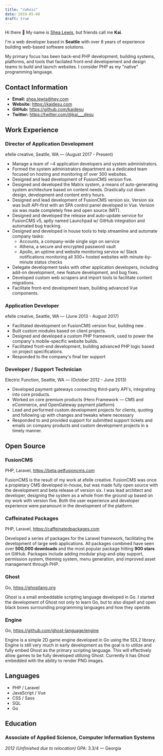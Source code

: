 ```yaml
---
title: "/whois"
date: 2019-05-08
draft: true
---
```


Hi there 👋 My name is <u>Shea Lewis</u>, but friends call me **Kai**.

I'm a web developer based in **Seattle** with over 8 years of experience building web-based software solutions.

My primary focus has been back-end PHP development, building systems, platforms, and tools that facilated front-end developement and design teams to build and launch websites. I consider PHP as my "native" programming language.

## Contact Information
- **Email:** shea.lewis@hey.com
- **Website:** https://kaidesu.com
- **GitHub:** https://github.com/kaidesu
- **Twitter:** https://twitter.com/@kai___desu

## Work Experience

### Director of Application Development
efelle creative, Seatlle, WA — (August 2017 - Present)

- Manage a team of ~4 application developers and system administrators.
- Formed the system administrators department as a dedicated team focused on hosting and monitoring of over 300 websites.
- Designed and lead development of FusionCMS version five.
- Designed and developed the Matrix system, a means of auto-generating system architecture based on content needs. Drastically cut down design, development and content entry hours.
- Designed and lead development of FusionCMS version six. Version six was built API-first with an SPA control panel developed in Vue. Version six was made completely free and open source (MIT).
- Designed and developed the release and auto-update service for FusionCMS v5, aptly named Launchpad w/ GitHub integration and automated bug tracking.
- Designed and developed in house tools to help streamline and automate company tasks:
    - Accounts, a company-wide single sign on service
    - Athena, a secure and encrypted password vault
    - Apollo, an uptime and website monitoring service w/ Slack notifications monitoring all 300+ hosted websites with minute-by-minute status checks
- Delegate development tasks with other application developers, including add-on development, new feature development, and bug fixes.
- Developed custom web scrapers and import tools to facilitate content migrations.
- Facilitate front-end development team, building advanced Vue components.

### Application Developer
efelle creative, Seattle, WA — (June 2013 - August 2017)

- Facilitated development on FusionCMS version four, building new .
- Built custom modules based on client projects.
- Designed and developed a custom PHP framework, used to power the company's mobile-specific website builds.
- Facilitated front-end development, building advanced PHP logic based on project specifications.
- Responded to the company's final tier support

### Developer / Support Technician
Electric Function, Seattle, WA — (October 2012 - June 2013)

- Developed payment gateways connecting third-party API's, integrating into core products.
- Worked on core premium products (Hero Framework — CMS and eCommerce, and OpenGateway payment platform)
- Lead and performed custom development projects for clients, quoting and following up with changes and tweaks where necessary
- Responded to and provided support for submitted support tickets and emails on company products and custom development projects in a timely manner.

## Open Source

### FusionCMS
PHP, Laravel, https://beta.getfusioncms.com

FusionCMS is the result of my work at efelle creative. FusionCMS was once a propietary CMS developed in-house, but was made fully open source with the development and beta release of version six. I was lead architect and developer, designing the system as a whole from the ground up based on my work with version five. Both the user experience and developer experience were paramount in the development of the platform.

### Caffeinated Packages
PHP, Laravel, https://caffeinatedpackages.com

Developed a series of packages for the Laravel framework, facilitating the development of large web applications. All packages combined have seen over **500,000 downloads** and the most popular package hitting **900 stars** on GitHub. Packages include adding modular plug-and-play support, permission system, theming system, menu generation, and improved asset management through PHP.

### Ghost
Go, https://ghostlang.org

Ghost is a small embeddable scripting language developed in Go. I started the development of Ghost not only to learn Go, but to also dispell and open black boxes surrounding programming languages and how they operate.

### Engine
Go, https://github.com/ghost-language/engine

Engine is a simple 2D game engine developed in Go using the SDL2 library. Engine is still very much in early development as the goal is to utilize and fully embed Ghost as the primary scripting language. This will effectively allow games to be fully developed utilizing Ghost. Currently it has Ghost embedded with the ability to render PNG images.

## Languages
- PHP / Laravel
- JavaScript / Vue
- CSS / Sass
- SQL
- Go

## Education
### **Associate of Applied Science, Computer Information Systems**
*2012 (Unfinished due to relocation)*
GPA: 3.3/4 — Georgia